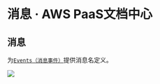 # 消息 · AWS PaaS文档中心

## 消息

为[`Events（消息事件）`](<https://docs.awspaas.com/reference-guide/aws-paas-process-event-reference-guide/events/README.html>)提供消息名定义。

[![](https://docs.awspaas.com/user-manual/aws-pass-console-user-manual-process-64ga/flow_attribute/xiaoxi1.png)](<xiaoxi1.png>)